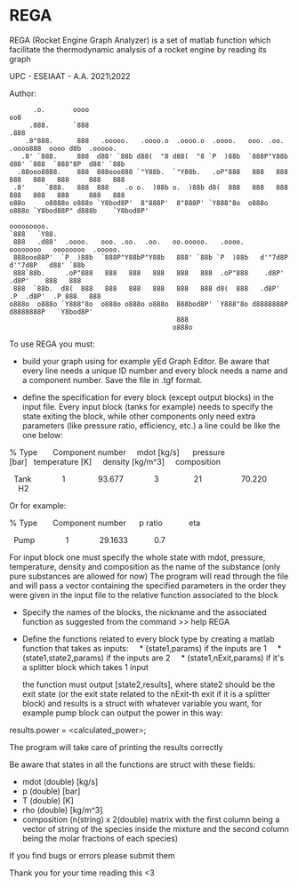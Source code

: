 # REGA
REGA (Rocket Engine Graph Analyzer) is a set of matlab function which 
facilitate the thermodynamic analysis of a rocket engine by reading its graph

UPC - ESEIAAT - A.A. 2021\2022

Author:

          .o.       oooo                                                          oo8                    
         .888.      `888                                                         .888                    
        .8"888.      888   .ooooo.   .oooo.o  .oooo.o  .oooo.   ooo. .oo.    .oooo888  oooo d8b  .ooooo. 
       .8' `888.     888  d88' `88b d88(  "8 d88(  "8 `P  )88b  `888P"Y88b  d88' `888  `888"8P  d88' `88b
      .88ooo8888.    888  888ooo888 `"Y88b.  `"Y88b.   .oP"888   888   888  888   888   888     888   888
     .8'     `888.   888  888    .o o.  )88b o.  )88b d8(  888   888   888  888   888   888     888   888
    o88o     o8888o o888o `Y8bod8P'  8"888P'  8"888P' `Y888"8o  o888o o888o `Y8bod88P" d888b    `Y8bod8P'

    ooooooooo.                                                                                    
    `888   `Y88.                                                                                  
     888   .d88'  .oooo.   ooo. .oo.  .oo.   oo.ooooo.   .oooo.     oooooooo   oooooooo  .ooooo. 
     888ooo88P'  `P  )88b  `888P"Y88bP"Y88b   888' `88b `P  )88b   d'"7d8P    d'"7d8P   d88' `88b
     888`88b.     .oP"888   888   888   888   888   888  .oP"888    .d8P'      .d8P'    888   888
     888  `88b.  d8(  888   888   888   888   888   888 d8(  888   .d8P'  .P  .d8P'  .P 888   888
    o888o  o888o `Y888"8o  o888o o888o o888o  888bod8P' `Y888"8o d8888888P  d8888888P   `Y8bod8P'
                                              888                                                 
                                             o888o  

To use REGA you must:

- build your graph using for example yEd Graph Editor. Be aware that every
  line needs a unique ID number and every block needs a name and a
  component number. Save the file in .tgf format.

- define the specification for every block (except output blocks) in the
  input file. Every input block (tanks for example) needs to specify the
  state exiting the block, while other components only need extra
  parameters (like pressure ratio, efficiency, etc.) a line could be like
  the one below:

% Type       Component number     mdot [kg/s]      pressure [bar]   temperature [K]     density [kg/m^3]     composition

  Tank              1               93.677              3                21                  70.220              H2

  Or for example:

% Type       Component number      p ratio            eta

  Pump              1              29.1633            0.7

  For input block one must specify the whole state with mdot, pressure,
  temperature, density and composition as the name of the substance (only 
  pure substances are allowed for now)
  The program will read through the file and will pass a vector containing
  the specified parameters in the order they were given in the input file
  to the relative function associated to the block 

- Specify the names of the blocks, the nickname and the associated function
  as suggested from the command >> help REGA

- Define the functions related to every block type by creating a matlab 
  function that takes as inputs:
    * (state1,params) if the inputs are 1
    * (state1,state2,params) if the inputs are 2
    * (state1,nExit,params) if it's a splitter block which takes 1 input

  the function must output [state2,results], where state2 should be the
  exit state (or the exit state related to the nExit-th exit if it is a
  splitter block) and results is a struct with whatever variable you want,
  for example pump block can output the power in this way:

results.power = <calculated_power>;

The program will take care of printing the results correctly

Be aware that states in all the functions are struct with these fields:
- mdot (double) [kg/s]
- p (double) [bar]
- T (double) [K]
- rho (double) [kg/m^3]
- composition (n(string) x 2(double) matrix with the first column being a
  vector of string of the species inside the mixture and the second column
  being the molar fractions of each species)


If you find bugs or errors please submit them

Thank you for your time reading this <3
